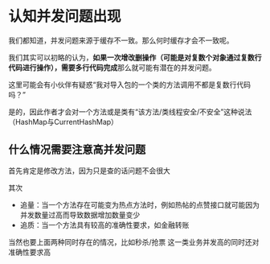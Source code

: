 # 认知并发问题出现

我们都知道，并发问题来源于缓存不一致。那么何时缓存才会不一致呢。

我们其实可以初略的认为，**如果一次增改删操作（可能是对复数个对象通过复数行代码进行操作），需要多行代码完成**那么就可能有潜在的并发问题。

这里可能会有小伙伴有疑惑“我对导入包的一个类的方法调用不都是复数行代码吗？”

是的，因此作者才会对一个方法或是类有“该方法/类线程安全/不安全”这种说法（HashMap与CurrentHashMap）

## 什么情况需要注意高并发问题

首先肯定是修改方法，因为只是查的话问题不会很大

其次

* 追量：当一个方法存在可能变为热点方法时，例如热帖的点赞接口就可能因为并发数量过高而导致数据增加数量变少
* 追质：当一个方法具有较高的准确性要求，如金融转账

当然也要上面两种同时存在的情况，比如秒杀/抢票 这一类业务并发高的同时还对准确性要求高

